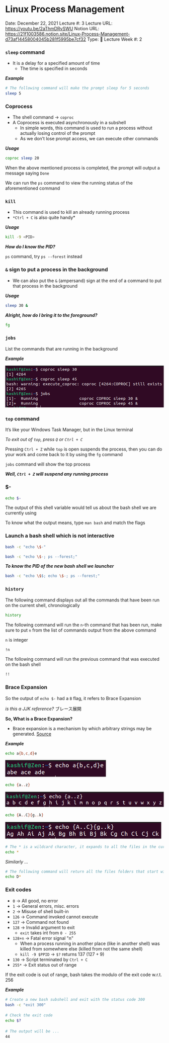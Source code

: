 # Linux Process Management

Date: December 22, 2021
Lecture #: 3
Lecture URL: https://youtu.be/2aThmDRvSWU
Notion URL: https://21f1003586.notion.site/Linux-Process-Management-d73af14458004045b281f5995be7cf32
Type: 📒 Lecture
Week #: 2

### `sleep` command

- It is a delay for a specified amount of time
    - The time is specified in seconds

***Example***

```bash
# The following command will make the prompt sleep for 5 seconds
sleep 5
```

### Coprocess

- The shell command → `coproc`
- A Coprocess is executed asynchronously in a subshell
    - In simple words, this command is used to run a process without actually losing control of the prompt
    - As we don’t lose prompt access, we can execute other commands

***Usage***

```bash
coproc sleep 20
```

When the above mentioned process is completed, the prompt will output a message saying `Done`

We can run the `ps` command to view the running status of the aforementioned command

### `kill`

- This command is used to kill an already running process
- `*Ctrl + C` is also quite handy*

***Usage***

```bash
kill -9 <PID>
```

***How do I know the PID?***

`ps` command, try `ps --forest` instead

### `&` sign to put a process in the background

- We can also put the `&` (ampersand) sign at the end of a command to put that process in the background

***Usage***

```bash
sleep 30 &
```

***Alright, how do I bring it to the foreground?***

```bash
fg
```

### `jobs`

List the commands that are running in the background

***Example***

![VirtualBox_Ubuntu_01_01_2022_14_51_47.png](Linux%20Process%20Management%207b8847096a9046968319be1962aaf3b6/VirtualBox_Ubuntu_01_01_2022_14_51_47.png)

### `top` command

It’s like your Windows Task Manager, but in the Linux terminal

*To exit out of `top`, press `Q` or `Ctrl + C`*

Pressing `Ctrl + Z` while `top` is open suspends the process, then you can do your work and come back to it by using the `fg` command

`jobs` command will show the top process

***Well, `Ctrl + Z` will suspend any running process***

### $-

```bash
echo $-
```

The output of this shell variable would tell us about the bash shell we are currently using

To know what the output means, type `man bash` and match the flags

### Launch a bash shell which is not interactive

```bash
bash -c "echo \$-"
```

```bash
bash -c "echo \$-; ps --forest;"
```

***To know the PID of the new bash shell we launcher***

```bash
bash -c "echo \$$; echo \$-; ps --forest;"
```

### `history`

The following command displays out all the commands that have been run on the current shell, chronologically

```bash
history
```

The following command will run the `n`-th command that has been run, make sure to put `n` from the list of commands output from the above command

`n` is integer

```bash
!n
```

The following command will run the previous command that was executed on the bash shell

```bash
!!
```

### Brace Expansion

So the output of `echo $-` had a `B` flag, it refers to Brace Expansion

*is this a JJK reference?* ブレース展開

**So, What is a Brace Expansion?**

- Brace expansion is a mechanism by which arbitrary strings may be generated. [Source](https://www.gnu.org/software/bash/manual/html_node/Brace-Expansion.html)

***Example***

```bash
echo a{b,c,d}e
```

![VirtualBox_Ubuntu_01_01_2022_17_04_52.png](Linux%20Process%20Management%207b8847096a9046968319be1962aaf3b6/VirtualBox_Ubuntu_01_01_2022_17_04_52.png)

```bash
echo {a..z}
```

![VirtualBox_Ubuntu_01_01_2022_17_06_25.png](Linux%20Process%20Management%207b8847096a9046968319be1962aaf3b6/VirtualBox_Ubuntu_01_01_2022_17_06_25.png)

```bash
echo {A..C}{g..k}
```

![VirtualBox_Ubuntu_01_01_2022_17_08_29.png](Linux%20Process%20Management%207b8847096a9046968319be1962aaf3b6/VirtualBox_Ubuntu_01_01_2022_17_08_29.png)

```bash
# The * is a wildcard character, it expands to all the files in the current dir
echo *
```

*Similarly ...*

```bash
# The following command will return all the files folders that start with D
echo D*
```

### Exit codes

- `0` → All good, no error
- `1` → General errors, misc. errors
- `2` → Misuse of shell built-in
- `126` → Command invoked cannot execute
- `127` → Command not found
- `128` → Invalid argument to exit
    - `exit` takes int from `0 - 255`
- `128+n` → Fatal error signal "n"
    - When a process running in another place (like in another shell) was killed from somewhere else (killed from not the same shell)
    - `kill -9 $PPID` → `$?` returns $137 \ (127 + 9)$
- `130` → Script terminated by `Ctrl + C`
- `255*` → Exit status out of range

If the exit code is out of range, bash takes the modulo of the exit code w.r.t. 256

***Example***

```bash
# Create a new bash subshell and exit with the status code 300
bash -c "exit 300"

# Check the exit code
echo $?

# The output will be ...
44
```
